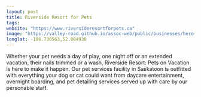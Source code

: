 ```yaml
---
layout: post
title: Riverside Resort for Pets
tags:
website: "https://www.riversideresortforpets.ca"
image: "https://valley-road.github.io/assoc-web/public/businesses/hero-riverside-resort.png"
longlat: -106.730563,52.084938
---
```

Whether your pet needs a day of play, one night off or an extended vacation, their nails trimmed or a wash, Riverside Resort: Pets on Vacation is here to make it happen. Our pet services facility in Saskatoon is outfitted with everything your dog or cat could want from daycare entertainment, overnight boarding, and pet detailing services served up with care by our personable staff.
